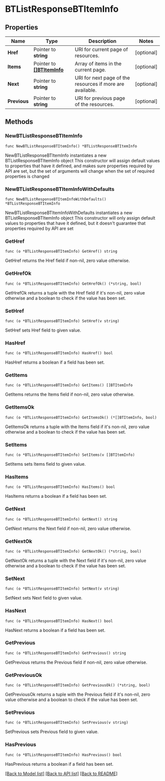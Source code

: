 # BTListResponseBTItemInfo

## Properties

Name | Type | Description | Notes
------------ | ------------- | ------------- | -------------
**Href** | Pointer to **string** | URI for current page of resources. | [optional] 
**Items** | Pointer to [**[]BTItemInfo**](BTItemInfo.md) | Array of items in the current page. | [optional] 
**Next** | Pointer to **string** | URI for next page of the resources if more are available. | [optional] 
**Previous** | Pointer to **string** | URI for previous page of the resources. | [optional] 

## Methods

### NewBTListResponseBTItemInfo

`func NewBTListResponseBTItemInfo() *BTListResponseBTItemInfo`

NewBTListResponseBTItemInfo instantiates a new BTListResponseBTItemInfo object
This constructor will assign default values to properties that have it defined,
and makes sure properties required by API are set, but the set of arguments
will change when the set of required properties is changed

### NewBTListResponseBTItemInfoWithDefaults

`func NewBTListResponseBTItemInfoWithDefaults() *BTListResponseBTItemInfo`

NewBTListResponseBTItemInfoWithDefaults instantiates a new BTListResponseBTItemInfo object
This constructor will only assign default values to properties that have it defined,
but it doesn't guarantee that properties required by API are set

### GetHref

`func (o *BTListResponseBTItemInfo) GetHref() string`

GetHref returns the Href field if non-nil, zero value otherwise.

### GetHrefOk

`func (o *BTListResponseBTItemInfo) GetHrefOk() (*string, bool)`

GetHrefOk returns a tuple with the Href field if it's non-nil, zero value otherwise
and a boolean to check if the value has been set.

### SetHref

`func (o *BTListResponseBTItemInfo) SetHref(v string)`

SetHref sets Href field to given value.

### HasHref

`func (o *BTListResponseBTItemInfo) HasHref() bool`

HasHref returns a boolean if a field has been set.

### GetItems

`func (o *BTListResponseBTItemInfo) GetItems() []BTItemInfo`

GetItems returns the Items field if non-nil, zero value otherwise.

### GetItemsOk

`func (o *BTListResponseBTItemInfo) GetItemsOk() (*[]BTItemInfo, bool)`

GetItemsOk returns a tuple with the Items field if it's non-nil, zero value otherwise
and a boolean to check if the value has been set.

### SetItems

`func (o *BTListResponseBTItemInfo) SetItems(v []BTItemInfo)`

SetItems sets Items field to given value.

### HasItems

`func (o *BTListResponseBTItemInfo) HasItems() bool`

HasItems returns a boolean if a field has been set.

### GetNext

`func (o *BTListResponseBTItemInfo) GetNext() string`

GetNext returns the Next field if non-nil, zero value otherwise.

### GetNextOk

`func (o *BTListResponseBTItemInfo) GetNextOk() (*string, bool)`

GetNextOk returns a tuple with the Next field if it's non-nil, zero value otherwise
and a boolean to check if the value has been set.

### SetNext

`func (o *BTListResponseBTItemInfo) SetNext(v string)`

SetNext sets Next field to given value.

### HasNext

`func (o *BTListResponseBTItemInfo) HasNext() bool`

HasNext returns a boolean if a field has been set.

### GetPrevious

`func (o *BTListResponseBTItemInfo) GetPrevious() string`

GetPrevious returns the Previous field if non-nil, zero value otherwise.

### GetPreviousOk

`func (o *BTListResponseBTItemInfo) GetPreviousOk() (*string, bool)`

GetPreviousOk returns a tuple with the Previous field if it's non-nil, zero value otherwise
and a boolean to check if the value has been set.

### SetPrevious

`func (o *BTListResponseBTItemInfo) SetPrevious(v string)`

SetPrevious sets Previous field to given value.

### HasPrevious

`func (o *BTListResponseBTItemInfo) HasPrevious() bool`

HasPrevious returns a boolean if a field has been set.


[[Back to Model list]](../README.md#documentation-for-models) [[Back to API list]](../README.md#documentation-for-api-endpoints) [[Back to README]](../README.md)


